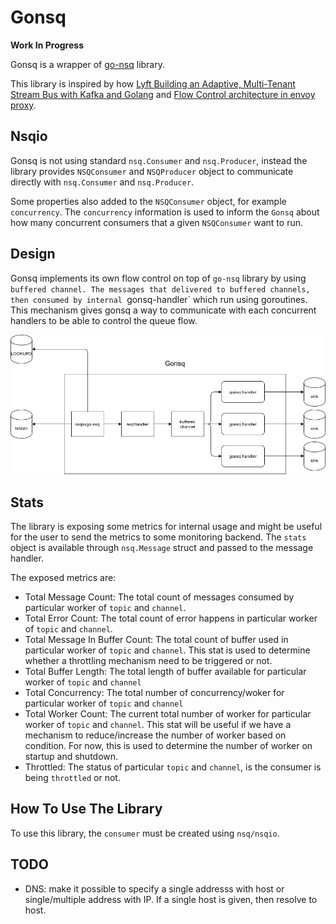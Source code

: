 # Gonsq

**Work In Progress**

Gonsq is a wrapper of [go-nsq](https://github.com/nsqio/go-nsq) library.

This library is inspired by how [Lyft Building an Adaptive, Multi-Tenant Stream Bus with Kafka and Golang](https://eng.lyft.com/building-an-adaptive-multi-tenant-stream-bus-with-kafka-and-golang-5f1410bf2b40) and [Flow Control architecture in envoy proxy](https://github.com/envoyproxy/envoy/blob/master/source/docs/flow_control.md).

## Nsqio

Gonsq is not using standard `nsq.Consumer` and `nsq.Producer`, instead the library provides `NSQConsumer` and `NSQProducer` object to communicate directly with `nsq.Consumer` and `nsq.Producer`.

Some properties also added to the `NSQConsumer` object, for example `concurrency`. The `concurrency` information is used to inform the `Gonsq` about how many concurrent consumers that a given `NSQConsumer` want to run.

## Design

Gonsq implements its own flow control on top of `go-nsq` library by using `buffered channel. The messages that delivered to buffered channels, then consumed by internal `gonsq-handler` which run using goroutines. This mechanism gives gonsq a way to communicate with each concurrent handlers to be able to control the queue flow.

![gonsq-design](./docs/images/gonsq-design.png)

## Stats

The library is exposing some metrics for internal usage and might be useful for the user to send the metrics to some monitoring backend. The `stats` object is available through `nsq.Message` struct and passed to the message handler.

The exposed metrics are:

- Total Message Count: The total count of messages consumed by particular worker of `topic` and `channel`.
- Total Error Count: The total count of error happens in particular worker of `topic` and `channel`.
- Total Message In Buffer Count: The total count of buffer used in particular worker of `topic` and `channel`. This stat is used to determine whether a throttling mechanism need to be triggered or not.
- Total Buffer Length: The total length of buffer available for particular worker of `topic` and `channel`
- Total Concurrency: The total number of concurrency/woker for particular worker of `topic` and `channel`
- Total Worker Count: The current total number of worker for particular worker of `topic` and `channel`. This stat will be useful if we have a mechanism to reduce/increase the number of worker based on condition. For now, this is used to determine the number of worker on startup and shutdown.
- Throttled: The status of particular `topic` and `channel`, is the consumer is being `throttled` or not.


## How To Use The Library

To use this library, the `consumer` must be created using `nsq/nsqio`.

## TODO

- DNS: make it possible to specify a single addresss with host or single/multiple address with IP. If a single host is given, then resolve to host.